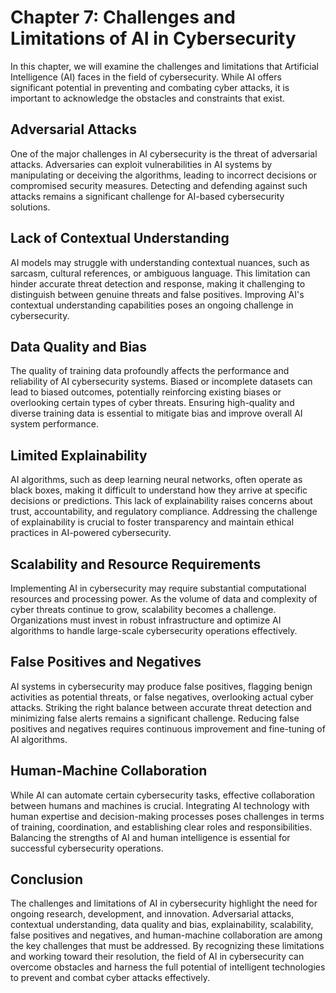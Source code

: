 Chapter 7: Challenges and Limitations of AI in Cybersecurity
============================================================

In this chapter, we will examine the challenges and limitations that Artificial Intelligence (AI) faces in the field of cybersecurity. While AI offers significant potential in preventing and combating cyber attacks, it is important to acknowledge the obstacles and constraints that exist.

Adversarial Attacks
-------------------

One of the major challenges in AI cybersecurity is the threat of adversarial attacks. Adversaries can exploit vulnerabilities in AI systems by manipulating or deceiving the algorithms, leading to incorrect decisions or compromised security measures. Detecting and defending against such attacks remains a significant challenge for AI-based cybersecurity solutions.

Lack of Contextual Understanding
--------------------------------

AI models may struggle with understanding contextual nuances, such as sarcasm, cultural references, or ambiguous language. This limitation can hinder accurate threat detection and response, making it challenging to distinguish between genuine threats and false positives. Improving AI's contextual understanding capabilities poses an ongoing challenge in cybersecurity.

Data Quality and Bias
---------------------

The quality of training data profoundly affects the performance and reliability of AI cybersecurity systems. Biased or incomplete datasets can lead to biased outcomes, potentially reinforcing existing biases or overlooking certain types of cyber threats. Ensuring high-quality and diverse training data is essential to mitigate bias and improve overall AI system performance.

Limited Explainability
----------------------

AI algorithms, such as deep learning neural networks, often operate as black boxes, making it difficult to understand how they arrive at specific decisions or predictions. This lack of explainability raises concerns about trust, accountability, and regulatory compliance. Addressing the challenge of explainability is crucial to foster transparency and maintain ethical practices in AI-powered cybersecurity.

Scalability and Resource Requirements
-------------------------------------

Implementing AI in cybersecurity may require substantial computational resources and processing power. As the volume of data and complexity of cyber threats continue to grow, scalability becomes a challenge. Organizations must invest in robust infrastructure and optimize AI algorithms to handle large-scale cybersecurity operations effectively.

False Positives and Negatives
-----------------------------

AI systems in cybersecurity may produce false positives, flagging benign activities as potential threats, or false negatives, overlooking actual cyber attacks. Striking the right balance between accurate threat detection and minimizing false alerts remains a significant challenge. Reducing false positives and negatives requires continuous improvement and fine-tuning of AI algorithms.

Human-Machine Collaboration
---------------------------

While AI can automate certain cybersecurity tasks, effective collaboration between humans and machines is crucial. Integrating AI technology with human expertise and decision-making processes poses challenges in terms of training, coordination, and establishing clear roles and responsibilities. Balancing the strengths of AI and human intelligence is essential for successful cybersecurity operations.

Conclusion
----------

The challenges and limitations of AI in cybersecurity highlight the need for ongoing research, development, and innovation. Adversarial attacks, contextual understanding, data quality and bias, explainability, scalability, false positives and negatives, and human-machine collaboration are among the key challenges that must be addressed. By recognizing these limitations and working toward their resolution, the field of AI in cybersecurity can overcome obstacles and harness the full potential of intelligent technologies to prevent and combat cyber attacks effectively.
